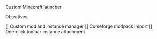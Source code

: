 Custom Minecraft launcher

Objectives: 

[] Custom mod and instance manager
[] Curseforge modpack import
[] One-click toolbar instance attachment
